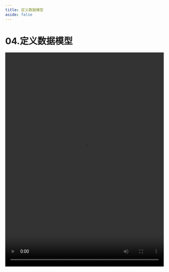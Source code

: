 ```yaml
---
title: 定义数据模型
aside: false
---
```


# 04.定义数据模型

<video autoplay src="http://qn.chinavanes.com/nodejs/module-11/04.定义数据模型.mp4" controls controlsList="nodownload" width="100%" height="680"/>

